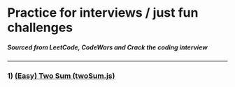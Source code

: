 # Practice for interviews / just fun challenges
##### Sourced from LeetCode, CodeWars and Crack the coding interview
---

### 1) [(Easy) Two Sum (twoSum.js)](https://leetcode.com/problems/two-sum/)


